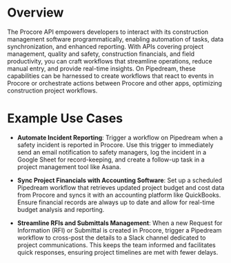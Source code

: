 # Overview

The Procore API empowers developers to interact with its construction management software programmatically, enabling automation of tasks, data synchronization, and enhanced reporting. With APIs covering project management, quality and safety, construction financials, and field productivity, you can craft workflows that streamline operations, reduce manual entry, and provide real-time insights. On Pipedream, these capabilities can be harnessed to create workflows that react to events in Procore or orchestrate actions between Procore and other apps, optimizing construction project workflows.

# Example Use Cases

- **Automate Incident Reporting**: Trigger a workflow on Pipedream when a safety incident is reported in Procore. Use this trigger to immediately send an email notification to safety managers, log the incident in a Google Sheet for record-keeping, and create a follow-up task in a project management tool like Asana.

- **Sync Project Financials with Accounting Software**: Set up a scheduled Pipedream workflow that retrieves updated project budget and cost data from Procore and syncs it with an accounting platform like QuickBooks. Ensure financial records are always up to date and allow for real-time budget analysis and reporting.

- **Streamline RFIs and Submittals Management**: When a new Request for Information (RFI) or Submittal is created in Procore, trigger a Pipedream workflow to cross-post the details to a Slack channel dedicated to project communications. This keeps the team informed and facilitates quick responses, ensuring project timelines are met with fewer delays.
